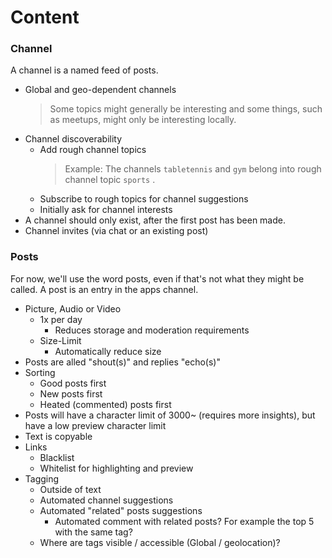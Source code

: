 # Content

### Channel

A channel is a named feed of posts.

* Global and geo-dependent channels
  > Some topics might generally be interesting and some things, such as meetups, might only be interesting locally.
* Channel discoverability
  * Add rough channel topics
    > Example:
    > The channels `tabletennis` and `gym` belong into rough channel topic `sports` .
  * Subscribe to rough topics for channel suggestions
  * Initially ask for channel interests
* A channel should only exist, after the first post has been made.
* Channel invites (via chat or an existing post)

### Posts

For now, we'll use the word posts, even if that's not what they might be
called. A post is an entry in the apps channel. 

* Picture, Audio or Video
  * 1x per day
    * Reduces storage and moderation requirements
  * Size-Limit
    * Automatically reduce size
* Posts are alled "shout(s)" and replies "echo(s)"
* Sorting
  * Good posts first
  * New posts first
  * Heated (commented) posts first
* Posts will have a character limit of 3000~ (requires more insights), but have a low preview character limit
* Text is copyable
* Links
  * Blacklist
  * Whitelist for highlighting and preview
* Tagging
  * Outside of text
  * Automated channel suggestions
  * Automated "related" posts suggestions
    * Automated comment with related posts? For example the top 5 with the same tag?
  * Where are tags visible / accessible (Global / geolocation)?
